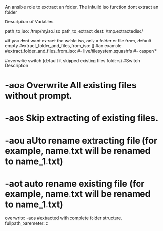 An ansible role to exctract an folder. The inbuild iso function dont extract an folder




Description of Variables

path_to_iso: /tmp/myiso.iso
path_to_extract_dest: /tmp/extractediso/

#if you dont want extract the wohle iso, only a folder or file from, default empty
#extract_folder_and_files_from_iso: []
#an example
#extract_folder_and_files_from_iso:
 #- live/filesystem.squashfs
 #- casper/*

#overwrtie switch (default it skipped existing files folders)
#Switch Description
# -aoa  Overwrite All existing files without prompt.
# -aos  Skip extracting of existing files.
# -aou  aUto rename extracting file (for example, name.txt will be renamed to name_1.txt)
# -aot  auto rename existing file (for example, name.txt will be renamed to name_1.txt)
overwrite: -aos
#extracted with complete folder structure.
fullpath_paremeter: x